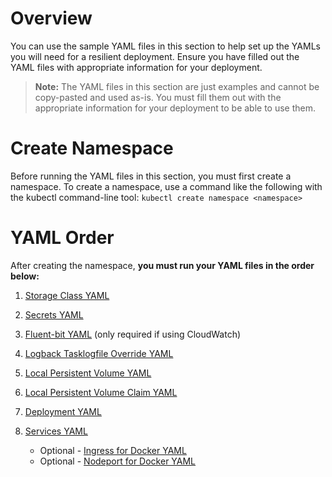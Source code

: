 # Overview
You can use the sample YAML files in this section to help set up the YAMLs you will need for a resilient deployment. 
Ensure you have filled out the YAML files with appropriate information for your deployment.

> **Note:** The YAML files in this section are just examples and cannot be copy-pasted and used as-is. You must fill them out with the appropriate information for your deployment to be able to use them.

# Create Namespace
Before running the YAML files in this section, you must first create a namespace. 
To create a namespace, use a command like the following with the kubectl command-line tool:
```kubectl create namespace <namespace>```

# YAML Order
After creating the namespace, **you must run your YAML files in the order below:**

1. [Storage Class YAML](https://github.com/sonatype/nxrm-sample-files-repo/blob/main/aws-resiliency-yamls/aws-resiliency-storage-class.yaml)

2. [Secrets YAML](https://github.com/sonatype/nxrm-sample-files-repo/blob/main/aws-resiliency-yamls/aws-resiliency-secrets.yaml)

3. [Fluent-bit YAML](https://github.com/sonatype/nxrm-sample-files-repo/blob/main/aws-resiliency-yamls/aws-fluent-bit.yaml) (only required if using CloudWatch)

4. [Logback Tasklogfile Override YAML](https://github.com/sonatype/nxrm-sample-files-repo/blob/main/aws-resiliency-yamls/aws-nxrm-logback-tasklogfile-override.yaml)

5. [Local Persistent Volume YAML](https://github.com/sonatype/nxrm-sample-files-repo/blob/main/aws-resiliency-yamls/aws-local-persistent-volume.yaml)

6. [Local Persistent Volume Claim YAML](https://github.com/sonatype/nxrm-sample-files-repo/blob/main/aws-resiliency-yamls/aws-resiliency-local-persistent-volume-claim.yaml)

7. [Deployment YAML](https://github.com/sonatype/nxrm-sample-files-repo/blob/main/aws-resiliency-yamls/aws-resiliency-nxrm-deployment.yaml)

8. [Services YAML](https://github.com/sonatype/nxrm-sample-files-repo/blob/main/aws-resiliency-yamls/aws-resiliency-services.yaml)
   * Optional - [Ingress for Docker YAML](https://github.com/sonatype/nxrm-sample-files-repo/blob/main/aws-resiliency-yamls/aws-resiliency-ingress-for-docker-connector.yaml)
   * Optional - [Nodeport for Docker YAML](https://github.com/sonatype/nxrm-sample-files-repo/blob/main/aws-resiliency-yamls/aws-resiliency-nodeport-for-docker-connector.yaml)
